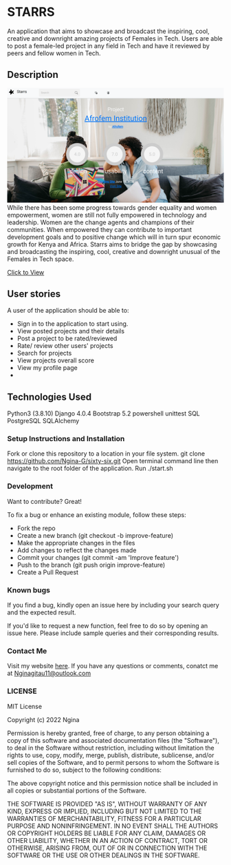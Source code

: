# STARRS

An application that aims to showcase and broadcast the inspiring, cool, creative and downright amazing projects of Females in Tech. Users are able to post a female-led project in any field in Tech and have it reviewed by peers and fellow women in Tech.

## Description
<img src='media/Screenshot from 2022-06-15 23-03-50.png'>
While there has been some progress towards gender equality and women empowerment, women are still not fully empowered in technology and leadership. Women are the change agents and champions of their communities. When empowered they can contribute to important development goals and to positive change which will in turn spur economic growth for Kenya and Africa. Starrs aims to bridge the gap by showcasing and broadcasting the inspiring, cool, creative and downright unusual of the Females in Tech space. 
<br/>

<a href="https://sistarrs.herokuapp.com/">Click to View</a>

## User stories
A user of the application should be able to:
<ul>
<li>Sign in to the application to start using.</li>
<li>View posted projects and their details</li>
<li>Post a project to be rated/reviewed</li>
<li>Rate/ review other users' projects</li>
<li>Search for projects </li>
<li>View projects overall score</li>
<li>View my profile page</li>
<li></ul>

## Technologies Used
Python3 (3.8.10)
Django 4.0.4
Bootstrap 5.2
powershell
unittest
SQL 
PostgreSQL
SQLAlchemy

### Setup Instructions and Installation
Fork or clone this repository to a location in your file system. git clone https://github.com/Ngina-G/sixty-six.git
Open terminal command line then navigate to the root folder of the application.
Run ./start.sh


### Development
Want to contribute? Great!

To fix a bug or enhance an existing module, follow these steps:
<ul>
<li>Fork the repo</li>
<li>Create a new branch (git checkout -b improve-feature)</li>
<li>Make the appropriate changes in the files</li>
<li>Add changes to reflect the changes made</li>
<li>Commit your changes (git commit -am 'Improve feature')</li>
<li>Push to the branch (git push origin improve-feature)</li>
<li>Create a Pull Request</li>
</ul>

### Known bugs
If you find a bug, kindly open an issue here by including your search query and the expected result.

If you'd like to request a new function, feel free to do so by opening an issue here. Please include sample queries and their corresponding results.


### Contact Me
Visit my website [here](https://www.nginagitau.com/).
If you have any questions or comments, 
conatct me at Nginagitau11@outlook.com

### LICENSE 
MIT License

Copyright (c) 2022 Ngina

Permission is hereby granted, free of charge, to any person obtaining a copy
of this software and associated documentation files (the "Software"), to deal
in the Software without restriction, including without limitation the rights
to use, copy, modify, merge, publish, distribute, sublicense, and/or sell
copies of the Software, and to permit persons to whom the Software is
furnished to do so, subject to the following conditions:

The above copyright notice and this permission notice shall be included in all
copies or substantial portions of the Software.

THE SOFTWARE IS PROVIDED "AS IS", WITHOUT WARRANTY OF ANY KIND, EXPRESS OR
IMPLIED, INCLUDING BUT NOT LIMITED TO THE WARRANTIES OF MERCHANTABILITY,
FITNESS FOR A PARTICULAR PURPOSE AND NONINFRINGEMENT. IN NO EVENT SHALL THE
AUTHORS OR COPYRIGHT HOLDERS BE LIABLE FOR ANY CLAIM, DAMAGES OR OTHER
LIABILITY, WHETHER IN AN ACTION OF CONTRACT, TORT OR OTHERWISE, ARISING FROM,
OUT OF OR IN CONNECTION WITH THE SOFTWARE OR THE USE OR OTHER DEALINGS IN THE
SOFTWARE.

